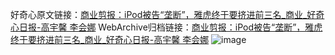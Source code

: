 好奇心原文链接：[商业剪报：iPod被告“垄断”，雅虎终于要挤进前三名_商业_好奇心日报-高宇馨 李会娜](https://www.qdaily.com/articles/4138.html)
WebArchive归档链接：[商业剪报：iPod被告“垄断”，雅虎终于要挤进前三名_商业_好奇心日报-高宇馨 李会娜](http://web.archive.org/web/20190623153823/https://www.qdaily.com/articles/4138.html)
![image](http://ww3.sinaimg.cn/large/007d5XDply1g3ve5qihvoj30u046pe81)